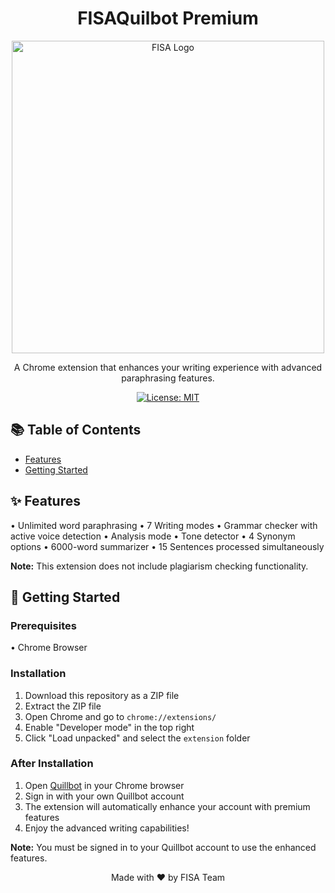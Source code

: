 <div align="center">

# FISAQuilbot Premium

<img src="logo.png" alt="FISA Logo" width="500">

A Chrome extension that enhances your writing experience with advanced paraphrasing features.

[![License: MIT](https://img.shields.io/badge/license-MIT-blue.svg)](LICENSE)

</div>

## 📚 Table of Contents

- [Features](#-features)
- [Getting Started](#-getting-started)

## ✨ Features

• Unlimited word paraphrasing
• 7 Writing modes
• Grammar checker with active voice detection
• Analysis mode
• Tone detector
• 4 Synonym options
• 6000-word summarizer
• 15 Sentences processed simultaneously

**Note:** This extension does not include plagiarism checking functionality.

## 🚀 Getting Started

### Prerequisites

• Chrome Browser

### Installation

1. Download this repository as a ZIP file
2. Extract the ZIP file
3. Open Chrome and go to `chrome://extensions/`
4. Enable "Developer mode" in the top right
5. Click "Load unpacked" and select the `extension` folder

### After Installation

1. Open [Quillbot](https://quillbot.com/) in your Chrome browser
2. Sign in with your own Quillbot account
3. The extension will automatically enhance your account with premium features
4. Enjoy the advanced writing capabilities!

**Note:** You must be signed in to your Quillbot account to use the enhanced features.

<div align="center">
Made with ❤️ by FISA Team
</div>